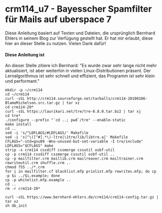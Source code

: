# crm114_u7 - Bayesscher Spamfilter für Mails auf uberspace 7

Diese Anleitung basiert auf Texten und Dateien, die ursprünglich Bernhard Ehlers in seinem Blog zur Verfügung gestellt hat. Er hat mir erlaubt, diese hier an dieser Stelle zu nutzen. Vielen Dank dafür!

#### Diese Anleitung ist

An dieser Stelle zitiere ich Bernhard: "Es wurde zwar sehr lange nicht mehr aktualisiert, ist aber weiterhin in vielen Linux-Distributionen präsent. Der Lernalgorithmus ist sehr schnell und effizient, das Programm ist sehr klein und performant."

```Shell
mkdir -p ~/crm114
cd ~/crm114
curl -sSL http://crm114.sourceforge.net/tarballs/crm114-20100106-BlameMichelson.src.tar.gz | tar xz
cd crm114-20*
curl -sSL https://laurikari.net/tre/tre-0.8.0.tar.bz2 | tar xj
cd tre*
./configure --prefix "`cd ..; pwd`/tre" --enable-static
make install
cd ..
sed -i 's/^LDFLAGS/#LDFLAGS/' Makefile
sed -i 's|^\([^#].*\)-ltre|\1tre/lib/libtre.a|' Makefile
CFLAGS="-std=gnu89 -Wno-unused-but-set-variable -I tre/include" LDFLAGS="$CFLAGS" make
strip -s crm114 cssdiff cssmerge cssutil osbf-util
cp -p crm114 cssdiff cssmerge cssutil osbf-util ..
cp -p mailfilter.crm maillib.crm mailreaver.crm mailtrainer.crm rewriteutil.crm shuffle.crm ..
chmod 755 ../*.crm
for i in mailfilter.cf blacklist.mfp priolist.mfp rewrites.mfp; do cp -p $i ../$i.example; done
cp -p whitelist.mfp.example ..
cd ..
rm -r crm114-20*

curl -sSL https://www.bernhard-ehlers.de/crm114/crm114-config.tar.gz | tar xz
sh db_init
```
